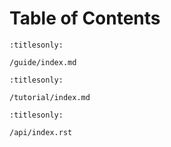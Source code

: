 # Table of Contents

```{toctree}
:titlesonly:

/guide/index.md
```

```{toctree}
:titlesonly:

/tutorial/index.md
```

```{toctree}
:titlesonly:

/api/index.rst
```
